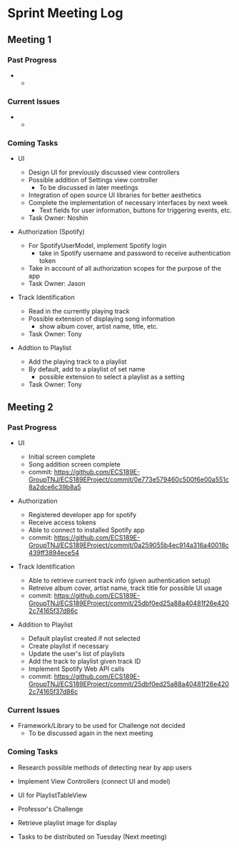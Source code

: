 # Sprint Meeting Log

## Meeting 1

### Past Progress
* -

### Current Issues
* -

### Coming Tasks
* UI
	* Design UI for previously discussed view controllers
	* Possible addition of Settings view controller
		* To be discussed in later meetings
	* Integration of open source UI libraries for better aesthetics
	* Complete the implementation of necessary interfaces by next week
		* Text fields for user information, buttons for triggering events, etc.
	* Task Owner: Noshin

* Authorization (Spotify)
	* For SpotifyUserModel, implement Spotify login
		* take in Spotify username and password to receive authentication token
	* Take in account of all authorization scopes for the purpose of the app
	* Task Owner: Jason

* Track Identification
	* Read in the currently playing track
	* Possible extension of displaying song information
		* show album cover, artist name, title, etc.
	* Task Owner: Tony

* Addtion to Playlist
	* Add the playing track to a playlist
	* By default, add to a playlist of set name
		* possible extension to select a playlist as a setting
	* Task Owner: Tony
    

## Meeting 2

### Past Progress
* UI 
	* Initial screen complete
	* Song addition screen complete
	* commit: https://github.com/ECS189E-GroupTNJ/ECS189EProject/commit/0e773e579460c500f6e00a551c8a2dce6c39b8a5
	
* Authorization
	* Registered developer app for spotify
	* Receive access tokens
	* Able to connect to installed Spotify app
	* commit: https://github.com/ECS189E-GroupTNJ/ECS189EProject/commit/0a259055b4ec914a316a40018c439ff3894ece54
	
* Track Identification
	* Able to retrieve current track info (given authentication setup)
	* Retreive album cover, artist name, track title for possible UI usage
	* commit: https://github.com/ECS189E-GroupTNJ/ECS189EProject/commit/25dbf0ed25a88a40481f26e4202c74165f37d86c

* Addition to Playlist
	* Default playlist created if not selected
	* Create playlist if necessary
	* Update the user's list of playlists
	* Add the track to playlist given track ID
	* Implement Spotify Web API calls
	* commit: https://github.com/ECS189E-GroupTNJ/ECS189EProject/commit/25dbf0ed25a88a40481f26e4202c74165f37d86c

### Current Issues
* Framework/Library to be used for Challenge not decided
	* To be discussed again in the next meeting

### Coming Tasks
* Research possible methods of detecting near by app users

* Implement View Controllers (connect UI and model)
* UI for PlaylistTableView
* Professor's Challenge
* Retrieve playlist image for display

* Tasks to be distributed on Tuesday (Next meeting)
